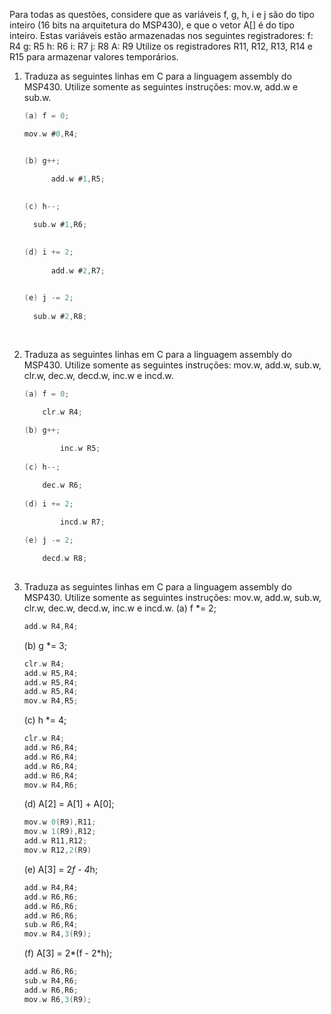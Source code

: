 Para todas as questões, considere que as variáveis f, g, h, i e j são do tipo inteiro (16 bits na arquitetura do MSP430),
e que o vetor A[] é do tipo inteiro. Estas variáveis estão armazenadas nos seguintes registradores:
	f: R4
	g: R5
	h: R6
	i: R7
	j: R8
	A: R9
Utilize os registradores R11, R12, R13, R14 e R15 para armazenar valores temporários.

1. Traduza as seguintes linhas em C para a linguagem assembly do MSP430. Utilize somente as seguintes instruções: mov.w, add.w e sub.w.
	
  	 
	  ```C
	  (a) f = 0; 
	  
	  mov.w #0,R4; 
	 
	  
	(b) g++;
	
            add.w #1,R5;
	    
	    
	(c) h--;
	
	    sub.w #1,R6;
	   
	
	(d) i += 2;
	     
            add.w #2,R7;
	    
	
	(e) j -= 2;
	    
	    sub.w #2,R8;
	   
	    

2. Traduza as seguintes linhas em C para a linguagem assembly do MSP430. Utilize somente as seguintes instruções: mov.w, add.w, sub.w, 
clr.w, dec.w, decd.w, inc.w e incd.w.
	```C
	(a) f = 0;
	
  	    clr.w R4;
	   
	(b) g++;
	
            inc.w R5;
	   
	(c) h--;

	    dec.w R6;
	   
	(d) i += 2;

            incd.w R7;
	   
	(e) j -= 2;
	
	    decd.w R8;
	    

3. Traduza as seguintes linhas em C para a linguagem assembly do MSP430. Utilize somente as seguintes instruções: mov.w, add.w, 
sub.w, clr.w, dec.w, decd.w, inc.w e incd.w.
	(a) f *= 2;
  	```C
	add.w R4,R4;
	```
	
	(b) g *= 3;
	```C
	clr.w R4;
	add.w R5,R4;
	add.w R5,R4;
	add.w R5,R4;
	mov.w R4,R5;
	```
	
	(c) h *= 4;
	```C
	clr.w R4;
	add.w R6,R4;
	add.w R6,R4;
	add.w R6,R4;
	add.w R6,R4;
	mov.w R4,R6;
	```
	
	(d) A[2] = A[1] + A[0];
	```C
	mov.w 0(R9),R11;
	mov.w 1(R9),R12;
	add.w R11,R12;
	mov.w R12,2(R9)
	```
	
	(e) A[3] = 2*f - 4*h;
	```C
	add.w R4,R4;
	add.w R6,R6;
	add.w R6,R6;
	add.w R6,R6;
	sub.w R6,R4;
	mov.w R4,3(R9);
	```
	
	(f) A[3] = 2*(f - 2*h);
	```C
	add.w R6,R6;
	sub.w R4,R6;
	add.w R6,R6;
	mov.w R6,3(R9);
	```
